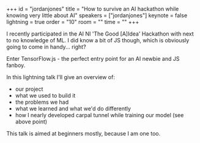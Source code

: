 ﻿+++
id = "jordanjones"
title = "How to survive an AI hackathon while knowing very little about AI"
speakers = ["jordanjones"]
keynote = false
lightning = true
order = "10"
room = ""
time = ""
+++

I recently participated in the AI NI 'The Good [A]Idea' Hackathon with next to no knowledge of ML. I did know a bit of JS though, which is obviously going to come in handy... right?

Enter TensorFlow.js - the perfect entry point for an AI newbie and JS fanboy.

In this lightning talk I'll give an overview of:
- our project
- what we used to build it
- the problems we had
- what we learned and what we'd do differently
- how I nearly developed carpal tunnel while training our model (see above point)

This talk is aimed at beginners mostly, because I am one too.